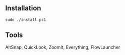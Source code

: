 Installation
------------

```console
sudo ./install.ps1
```

Tools
-----

AltSnap, QuickLook, ZoomIt, Everything, FlowLauncher
